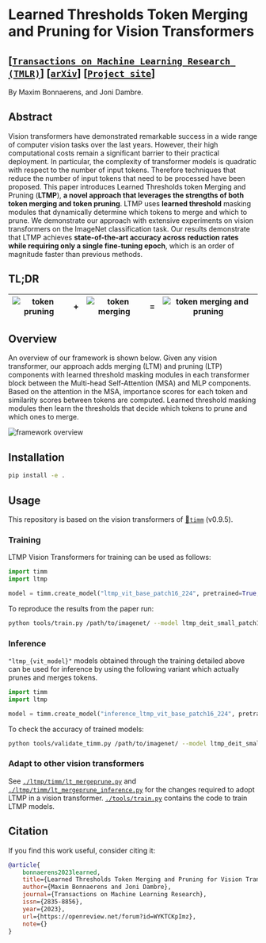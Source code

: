 # Learned Thresholds Token Merging and Pruning for Vision Transformers 
## [[`Transactions on Machine Learning Research (TMLR)`](https://openreview.net/forum?id=WYKTCKpImz)] [[`arXiv`]()] [[`Project site`](https://maxim.bonnaerens.com/publication/ltmp)]

By Maxim Bonnaerens, and Joni Dambre.

## Abstract
Vision transformers have demonstrated remarkable success in a wide range of computer vision tasks over the last years. However, their high computational costs remain a significant barrier to their practical deployment.
In particular, the complexity of transformer models is quadratic with respect to the number of input tokens.
Therefore techniques that reduce the number of input tokens that need to be processed have been proposed.
This paper introduces Learned Thresholds token Merging and Pruning (**LTMP**), **a novel approach that leverages the strengths of both token merging and token pruning**.
LTMP uses **learned threshold** masking modules that dynamically determine which tokens to merge and which to prune.
We demonstrate our approach with extensive experiments on vision transformers on the ImageNet classification task.
Our results demonstrate that LTMP achieves **state-of-the-art accuracy across reduction rates while requiring only a single fine-tuning epoch**, which is an order of magnitude faster than previous methods.

## TL;DR

| ![token pruning](https://maxim.bonnaerens.com/publication/ltmp/85051_prune.png) | + | ![token merging](https://maxim.bonnaerens.com/publication/ltmp/85051_merge.png) | = | ![token merging and pruning](https://maxim.bonnaerens.com/publication/ltmp/85051_layer_11.png) |
| - | - | - | - | - |

## Overview

An overview of our framework is shown below. Given any vision transformer, our approach adds  merging (LTM) and pruning (LTP) components with learned threshold masking modules in each transformer block between the Multi-head Self-Attention (MSA) and MLP components. Based on the attention in the MSA, importance scores for each token and similarity scores between tokens are computed.
Learned threshold masking modules then learn the thresholds that decide which tokens to prune and which ones to merge.

![framework overview](https://maxim.bonnaerens.com/publication/ltmp/ltmp_schematic_portrait_poster.png)

## Installation

```bash
pip install -e .
```

## Usage
This repository is based on the vision transformers of [🤗`timm`](https://github.com/huggingface/pytorch-image-models) (v0.9.5).

### Training
LTMP Vision Transformers for training can be used as follows:
```python
import timm
import ltmp

model = timm.create_model("ltmp_vit_base_patch16_224", pretrained=True, tau=0.1, **kwargs)
```


To reproduce the results from the paper run:


```bash
python tools/train.py /path/to/imagenet/ --model ltmp_deit_small_patch16_224 --pretrained -b 128 --lr 0.000005 0.005 --reduction-target 0.75
```

### Inference
`"ltmp_{vit_model}"` models obtained through the training detailed above can be used for inference by using the following variant which actually prunes and merges tokens.

```python
import timm
import ltmp

model = timm.create_model("inference_ltmp_vit_base_patch16_224", pretrained=True, tau=0.1, **kwargs)
```

To check the accuracy of trained models:
```bash
python tools/validate_timm.py /path/to/imagenet/ --model ltmp_deit_small_patch16_224 --checkpoint /path/to/checkpoint.pth.tar -b 1
```

### Adapt to other vision transformers
See [`./ltmp/timm/lt_mergeprune.py`](./ltmp/timm/lt_mergeprune.py) and [`./ltmp/timm/lt_mergeprune_inference.py`](./ltmp/timm/lt_mergeprune_inference.py) for the changes required to adopt LTMP in a vision transformer.
[`./tools/train.py`](./tools/train.py) contains the code to train LTMP models.

## Citation
If you find this work useful, consider citing it:
```bibtex
@article{
    bonnaerens2023learned,
    title={Learned Thresholds Token Merging and Pruning for Vision Transformers},
    author={Maxim Bonnaerens and Joni Dambre},
    journal={Transactions on Machine Learning Research},
    issn={2835-8856},
    year={2023},
    url={https://openreview.net/forum?id=WYKTCKpImz},
    note={}
}
```
